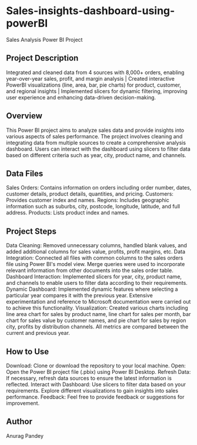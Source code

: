 # Sales-insights-dashboard-using-powerBI
Sales Analysis Power BI Project

## Project Description
Integrated and cleaned data from 4 sources with 8,000+ orders, enabling year-over-year sales, profit, and margin analysis | Created interactive PowerBI visualizations (line, area, bar, pie charts) for product, customer, and regional insights | Implemented slicers for dynamic filtering, improving user experience and enhancing data-driven decision-making.

## Overview
This Power BI project aims to analyze sales data and provide insights into various aspects of sales performance. The project involves cleaning and integrating data from multiple sources to create a comprehensive analysis dashboard. Users can interact with the dashboard using slicers to filter data based on different criteria such as year, city, product name, and channels.

## Data Files
Sales Orders: Contains information on orders including order number, dates, customer details, product details, quantities, and pricing.
Customers: Provides customer index and names.
Regions: Includes geographic information such as suburbs, city, postcode, longitude, latitude, and full address.
Products: Lists product index and names.

## Project Steps
Data Cleaning: Removed unnecessary columns, handled blank values, and added additional columns for sales value, profits, profit margins, etc.
Data Integration: Connected all files with common columns to the sales orders file using Power BI's model view. Merge queries were used to incorporate relevant information from other documents into the sales order table.
Dashboard Interaction: Implemented slicers for year, city, product name, and channels to enable users to filter data according to their requirements.
Dynamic Dashboard: Implemented dynamic features where selecting a particular year compares it with the previous year. Extensive experimentation and reference to Microsoft documentation were carried out to achieve this functionality.
Visualization: Created various charts including line area chart for sales by product name, line chart for sales per month, bar chart for sales value by customer names, and pie chart for sales by region city, profits by distribution channels. All metrics are compared between the current and previous year.

## How to Use
Download: Clone or download the repository to your local machine.
Open: Open the Power BI project file (.pbix) using Power BI Desktop.
Refresh Data: If necessary, refresh data sources to ensure the latest information is reflected.
Interact with Dashboard: Use slicers to filter data based on your requirements. Explore different visualizations to gain insights into sales performance.
Feedback: Feel free to provide feedback or suggestions for improvement.

## Author
Anurag Pandey
